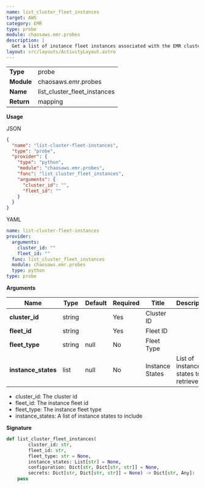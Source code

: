 ```yaml
---
name: list_cluster_fleet_instances
target: AWS
category: EMR
type: probe
module: chaosaws.emr.probes
description: |
  Get a list of instance fleet instances associated with the EMR cluster
layout: src/layouts/ActivityLayout.astro
---
```


|            |                              |
| ---------- | ---------------------------- |
| **Type**   | probe                        |
| **Module** | chaosaws.emr.probes          |
| **Name**   | list_cluster_fleet_instances |
| **Return** | mapping                      |

**Usage**

JSON

```json
{
  "name": "list-cluster-fleet-instances",
  "type": "probe",
  "provider": {
    "type": "python",
    "module": "chaosaws.emr.probes",
    "func": "list_cluster_fleet_instances",
    "arguments": {
      "cluster_id": "",
      "fleet_id": ""
    }
  }
}
```

YAML

```yaml
name: list-cluster-fleet-instances
provider:
  arguments:
    cluster_id: ""
    fleet_id: ""
  func: list_cluster_fleet_instances
  module: chaosaws.emr.probes
  type: python
type: probe
```

**Arguments**

| Name                | Type   | Default | Required | Title                               | Description |
| ------------------- | ------ | ------- | -------- | ----------------------------------- | ----------- |
| **cluster_id**      | string |         | Yes      | Cluster ID                          |             |
| **fleet_id**        | string |         | Yes      | Fleet ID                            |             |
| **fleet_type**      | string | null    | No       | Fleet Type                          |             |
| **instance_states** | list   | null    | No       | Instance States | List of instance states to retrieve | 

- cluster_id: The cluster id
- fleet_id: The instance fleet id
- fleet_type: The instance fleet type
- instance_states: A list of instance states to include

**Signature**

```python
def list_cluster_fleet_instances(
        cluster_id: str,
        fleet_id: str,
        fleet_type: str = None,
        instance_states: List[str] = None,
        configuration: Dict[str, Dict[str, str]] = None,
        secrets: Dict[str, Dict[str, str]] = None) -> Dict[str, Any]:
    pass

```
